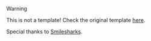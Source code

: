 > [!WARNING]
>
> This is not a template!
> Check the original template [here](https://github.com/Smilesharks/dev-portfolio). 

Special thanks to [Smilesharks](https://github.com/Smilesharks).
